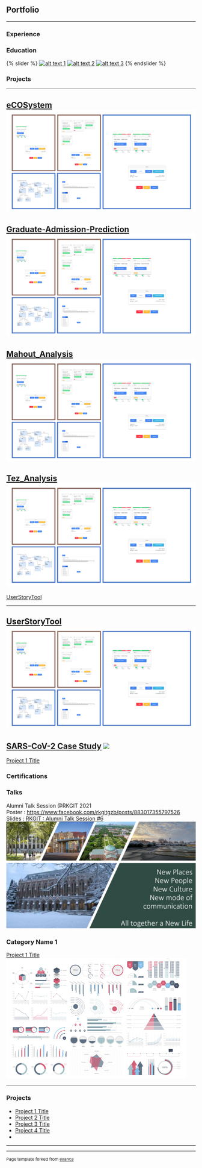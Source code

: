 ## Portfolio

---
### Experience
             
### Education


{% slider %}
  [![alt text 1](image1.jpg)](/page/url)
  [![alt text 2](image2.jpg)](/category/url)
  [![alt text 3](image3.jpg)](http://example.com)
{% endslider %}

### Projects

---
[eCOSystem](https://github.com/sanujsriv/eCOSystem-MajorSSS)
<img src="images/UserStoryTool/UST.PNG?raw=true"/>
---

[Graduate-Admission-Prediction](https://github.com/sanujsriv/Graduate-Admission-Prediction)
<img src="images/UserStoryTool/UST.PNG?raw=true"/>
---

[Mahout_Analysis](https://github.com/sanujsriv/Mahout_Analysis)
<img src="images/UserStoryTool/UST.PNG?raw=true"/>
---

[Tez_Analysis](https://github.com/sanujsriv/Tez_Analysis)
<img src="images/UserStoryTool/UST.PNG?raw=true"/>
---

[UserStoryTool](https://github.com/sanujsriv/User-Story-Tool)

---
[UserStoryTool](https://github.com/sanujsriv/User-Story-Tool)
<img src="images/UserStoryTool/UST.PNG?raw=true"/>
---
[SARS-CoV-2 Case Study](https://colab.research.google.com/drive/1GNDl6JO10TCv2CtyeXCa6sRpI_FJF5rJ?usp=sharing)
<img src = "https://www.isglobal.org/documents/10179/7759027/Coronavirus+SARS-CoV-2+de+CDC+en+Unsplash">
---

[Project 1 Title](/sample_page)
### Certifications 


### Talks 
Alumni Talk Session @RKGIT 2021 <br>
Poster : https://www.facebook.com/rkgitgzb/posts/883017355797526 <br>
Slides : [RKGIT : Alumni Talk Session #6](/pdf/RKGIT_MS_SESSION.pdf)
<img src="images/RKGIT/RKGIT_MS_SESSION.png/?raw=true"/>

### Category Name 1 

[Project 1 Title](/sample_page)
<img src="images/dummy_thumbnail.jpg?raw=true"/>

---

### Projects

- [Project 1 Title](http://example.com/)
- [Project 2 Title](http://example.com/)
- [Project 3 Title](http://example.com/)
- [Project 4 Title](http://example.com/)
- 

---


---
<p style="font-size:11px">Page template forked from <a href="https://github.com/evanca/quick-portfolio">evanca</a></p>
<!-- Remove above link if you don't want to attibute -->
